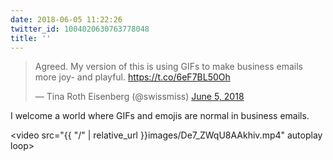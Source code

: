 ```yaml
---
date: 2018-06-05 11:22:26
twitter_id: 1004020630763778048
title: ''
---
```


<blockquote class="twitter-tweet"><p lang="en" dir="ltr">Agreed. My version of this is using GIFs to make business emails more joy- and playful. <a href="https://t.co/6eF7BL50Oh">https://t.co/6eF7BL50Oh</a></p>&mdash; Tina Roth Eisenberg (@swissmiss) <a href="https://twitter.com/swissmiss/status/1003805525308510213?ref_src=twsrc%5Etfw">June 5, 2018</a></blockquote>
<script async src="https://platform.twitter.com/widgets.js" charset="utf-8"></script>

I welcome a world where GIFs and emojis are normal in business emails.


<video src="{{ "/" | relative_url  }}images/De7_ZWqU8AAkhiv.mp4" autoplay loop></video>
